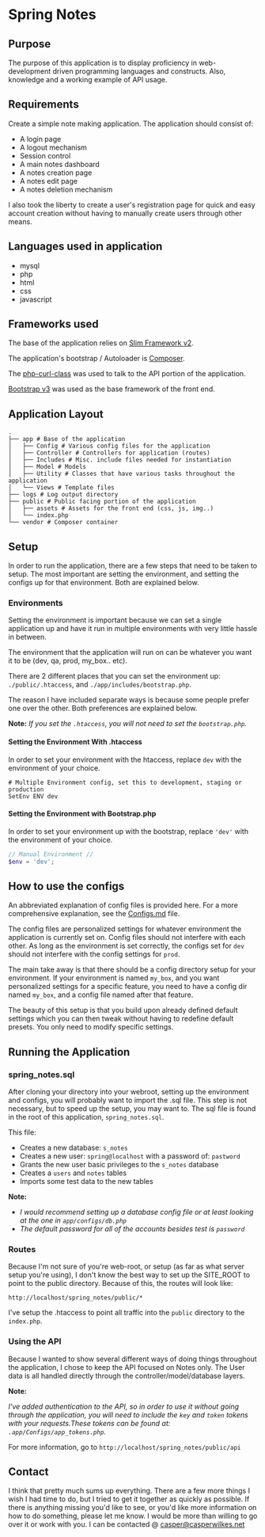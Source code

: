 # Spring Notes #

## Purpose ##

The purpose of this application is to display proficiency in web-development driven programming languages and 
constructs. Also, knowledge and a working example of API usage.

## Requirements ##

Create a simple note making application. The application should consist of:

* A login page
* A logout mechanism
* Session control
* A main notes dashboard
* A notes creation page
* A notes edit page
* A notes deletion mechanism

I also took the liberty to create a user's registration page for quick and easy account creation without 
having to manually create users through other means.

## Languages used in application ##

* mysql
* php
* html
* css
* javascript

## Frameworks used ##

The base of the application relies on [Slim Framework v2](http://docs.slimframework.com). 

The application's bootstrap / Autoloader is [Composer](https://getcomposer.org/).

The [php-curl-class](https://github.com/php-curl-class/php-curl-class) was used to talk to the API portion of the application.

[Bootstrap v3](https://getbootstrap.com/docs/3.3/) was used as the base framework of the front end.

## Application Layout ##
```text
.
├── app # Base of the application
│   ├── Config # Various config files for the application
│   ├── Controller # Controllers for application (routes)
│   ├── Includes # Misc. include files needed for instantiation
│   ├── Model # Models 
│   ├── Utility # Classes that have various tasks throughout the application
│   └── Views # Template files
├── logs # Log output directory
├── public # Public facing portion of the application
│   ├── assets # Assets for the front end (css, js, img..)
│   └── index.php
└── vendor # Composer container
```

## Setup ##

In order to run the application, there are a few steps that need to be taken to setup. The most important are
setting the environment, and setting the configs up for that environment. Both are explained below.

### Environments ###

Setting the environment is important because we can set a single application up and have it run in multiple environments
with very little hassle in between. 

The environment that the application will run on can be whatever you want it to be (dev, qa, prod, my_box.. etc). 

There are 2 different places that you can set the environment up: `./public/.htaccess`, and `./app/includes/bootstrap.php`. 

The reason I have included separate ways is because some people prefer one over the other. Both preferences are explained below.

**Note:**
_If you set the `.htaccess`, you will not need to set the `bootstrap.php`._ 

#### Setting the Environment With .htaccess ####

In order to set your environment with the htaccess, replace `dev` with the environment of your choice.

```apacheconfig
# Multiple Environment config, set this to development, staging or production
SetEnv ENV dev
```

#### Setting the Environment with Bootstrap.php ####

In order to set your environment up with the bootstrap, replace `'dev'` with the environment of your choice.
```php
// Manual Environment //
$env = 'dev';
```

## How to use the configs ##

An abbreviated explanation of config files is provided here. For a more comprehensive explanation, see the [Configs.md](Configs.md)
file.

The config files are personalized settings for whatever environment the application is currently set on. Config files should
not interfere with each other. As long as the environment is set correctly, the configs set for `dev` should not interfere 
with the config settings for `prod`. 

The main take away is that there should be a config directory setup for your environment. If your environment is named `my_box`,
and you want personalized settings for a specific feature, you need to have a config dir named `my_box`, and a config file named 
after that feature. 

The beauty of this setup is that you build upon already defined default settings which you can then tweak without having to redefine
default presets. You only need to modify specific settings. 

## Running the Application ##

### spring_notes.sql ###
After cloning your directory into your webroot, setting up the environment and configs, you will probably want to import the .sql file.
This step is not necessary, but to speed up the setup, you may want to. The sql file is found in the root of this application, `spring_notes.sql`.

This file:
* Creates a new database: `s_notes`
* Creates a new user: `spring@localhost` with a password of: `pastword`
* Grants the new user basic privileges to the `s_notes` database
* Creates a `users` and `notes` tables
* Imports some test data to the new tables

**Note:**
* _I would recommend setting up a database config file or at least looking at the one in `app/configs/db.php`_
* _The default password for all of the accounts besides test is `password`_


### Routes ###

Because I'm not sure of you're web-root, or setup (as far as what server setup you're using), I don't know the best way to set up the 
SITE_ROOT to point to the public directory. Because of this, the routes will look like:

`http://localhost/spring_notes/public/*`

I've setup the .htaccess to point all traffic into the `public` directory to the `index.php`.

### Using the API ###

Because I wanted to show several different ways of doing things throughout the application, I chose to keep
the API focused on Notes only. The User data is all handled directly through the controller/model/database layers. 

**Note:**

_I've added authentication to the API, so in order to use it without going through the application, you will need
to include the `key` and `token` tokens with your requests.These tokens can be found at: `.app/Configs/app_tokens.php`._

For more information, go to `http://localhost/spring_notes/public/api`

## Contact ###

I think that pretty much sums up everything. There are a few more things I wish I had time to do, but I tried to get it together as quickly as possible. 
If there is anything missing you'd like to see, or you'd like more information on how to do something, please let me know. I would be more than willing
to go over it or work with you. I can be contacted @ <casper@casperwilkes.net> 